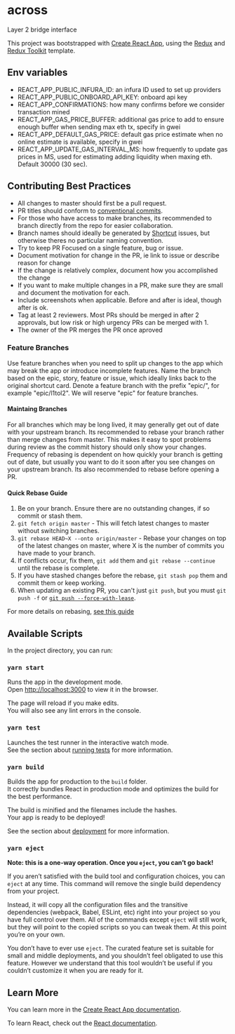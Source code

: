 # across

Layer 2 bridge interface

This project was bootstrapped with [Create React App](https://github.com/facebook/create-react-app), using the [Redux](https://redux.js.org/) and [Redux Toolkit](https://redux-toolkit.js.org/) template.

## Env variables

- REACT_APP_PUBLIC_INFURA_ID: an infura ID used to set up providers
- REACT_APP_PUBLIC_ONBOARD_API_KEY: onboard api key
- REACT_APP_CONFIRMATIONS: how many confirms before we consider transaction mined
- REACT_APP_GAS_PRICE_BUFFER: additional gas price to add to ensure enough buffer when sending max eth tx, specify in gwei
- REACT_APP_DEFAULT_GAS_PRICE: default gas price estimate when no online estimate is available, specify in gwei
- REACT_APP_UPDATE_GAS_INTERVAL_MS: how frequently to update gas prices in MS, used for estimating adding liquidity when maxing eth. Default 30000 (30 sec).

## Contributing Best Practices
- All changes to master should first be a pull request.
- PR titles should conform to [conventional commits](https://www.conventionalcommits.org/en/v1.0.0/).
- For those who have access to make branches, its recommended to branch directly from the repo for easier collaboration.
- Branch names should ideally be generated by [Shortcut](www.shortcut.com) issues, but otherwise theres no particular naming convention.
- Try to keep PR Focused on a single feature, bug or issue. 
- Document motivation for change in the PR, ie link to issue or describe reason for change
- If the change is relatively complex, document how you accomplished the change 
- If you want to make multiple changes in a PR, make sure they are small and document the motivation for each.
- Include screenshots when applicable. Before and after is ideal, though after is ok. 
- Tag at least 2 reviewers. Most PRs should be merged in after 2 approvals, but low risk or high urgency PRs can be merged with 1.
- The owner of the PR merges the PR once aproved

### Feature Branches 
Use feature branches when you need to split up changes to the app which may break the app or introduce incomplete features.
Name the branch based on the epic, story, feature or issue, which ideally links back to the original shortcut card.
Denote a feature branch with the prefix "epic/", for example "epic/l1tol2". We will reserve "epic" for feature branches.

#### Maintaing Branches
For all branches which may be long lived, it may generally get out of date with your upstream branch. Its recommended to rebase your branch
rather than merge changes from master. This makes it easy to spot problems during review as the commit history should only show your changes.
Frequency of rebasing is dependent on how quickly your branch is getting out of date, but usually you want to do it soon after you see changes on your upstream branch.
Its also recommended to rebase before opening a PR.

#### Quick Rebase Guide
1. Be on your branch. Ensure there are no outstanding changes, if so commit or stash them. 
2. `git fetch origin master` - This will fetch latest changes to master without switching branches.
3. `git rebase HEAD~X --onto origin/master` - Rebase your changes on top of the latest changes on master, where X is the number of commits you have made to your branch.
4. If conflicts occur, fix them, `git add` them and `git rebase --continue` until the rebase is complete.
5. If you have stashed changes before the rebase, `git stash pop` them and commit them or keep working. 
6. When updating an existing PR, you can't just `git push`, but you must `git push -f` or [`git push --force-with-lease`](https://stackoverflow.com/questions/52823692/git-push-force-with-lease-vs-force#:~:text=force%20overwrites%20a%20remote%20branch,elses%20work%20by%20force%20pushing.).

For more details on rebasing, [see this guide](https://medium.com/@dirk.avery/the-definitive-git-rebase-guide-dbd7717f9437)

## Available Scripts

In the project directory, you can run:

### `yarn start`

Runs the app in the development mode.\
Open [http://localhost:3000](http://localhost:3000) to view it in the browser.

The page will reload if you make edits.\
You will also see any lint errors in the console.

### `yarn test`

Launches the test runner in the interactive watch mode.\
See the section about [running tests](https://facebook.github.io/create-react-app/docs/running-tests) for more information.

### `yarn build`

Builds the app for production to the `build` folder.\
It correctly bundles React in production mode and optimizes the build for the best performance.

The build is minified and the filenames include the hashes.\
Your app is ready to be deployed!

See the section about [deployment](https://facebook.github.io/create-react-app/docs/deployment) for more information.

### `yarn eject`

**Note: this is a one-way operation. Once you `eject`, you can’t go back!**

If you aren’t satisfied with the build tool and configuration choices, you can `eject` at any time. This command will remove the single build dependency from your project.

Instead, it will copy all the configuration files and the transitive dependencies (webpack, Babel, ESLint, etc) right into your project so you have full control over them. All of the commands except `eject` will still work, but they will point to the copied scripts so you can tweak them. At this point you’re on your own.

You don’t have to ever use `eject`. The curated feature set is suitable for small and middle deployments, and you shouldn’t feel obligated to use this feature. However we understand that this tool wouldn’t be useful if you couldn’t customize it when you are ready for it.

## Learn More

You can learn more in the [Create React App documentation](https://facebook.github.io/create-react-app/docs/getting-started).

To learn React, check out the [React documentation](https://reactjs.org/).

